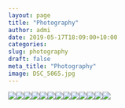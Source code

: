 ```yaml
---
layout: page
title: "Photography"
author: admi
date: 2019-05-17T18:09:00+10:00
categories: 
slug: photography
draft: false
meta_title: "Photography"
image: DSC_5065.jpg
---
```


![](./DSC_3853.jpg)![](./DSC_3835-1.jpg)![](./DSC_3833-1.jpg)![](./DSC_3788-1.jpg)![](./DSC_3784-1.jpg)![](./DSC_5053.jpg)![](./DSC_4994.jpg)![](./DSC_4981.jpg)![](./DSC_4512.jpg)![](./DSC_4395.jpg)![](./DSC_4393.jpg)![](./DSC_3930.jpg)![](./DSC_5065.jpg)